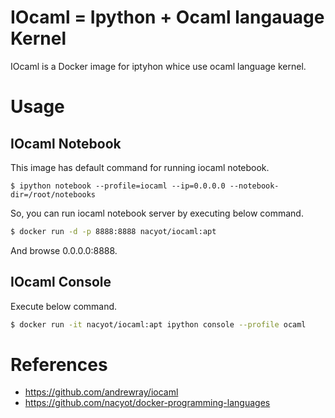 # IOcaml = Ipython + Ocaml langauage Kernel

IOcaml is a Docker image for iptyhon whice use ocaml language kernel.

# Usage

## IOcaml Notebook

This image has default command for running iocaml notebook.

```
$ ipython notebook --profile=iocaml --ip=0.0.0.0 --notebook-dir=/root/notebooks
```

So, you can run iocaml notebook server by executing below command.

```sh
$ docker run -d -p 8888:8888 nacyot/iocaml:apt
```

And browse 0.0.0.0:8888.

## IOcaml Console

Execute below command.

```sh
$ docker run -it nacyot/iocaml:apt ipython console --profile ocaml
```

# References

* https://github.com/andrewray/iocaml
* https://github.com/nacyot/docker-programming-languages

